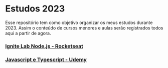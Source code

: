 # Estudos 2023
Esse repositório tem como objetivo organizar os meus estudos durante 2023. Assim o conteúdo de cursos menores e aulas serão registrados todos aqui a partir de agora.
### [Ignite Lab Node.js - Rocketseat](./ignite-lab-node-rocketseat/)
### [Javascript e Typescript - Udemy](./udemy-javascript-typescript/)

